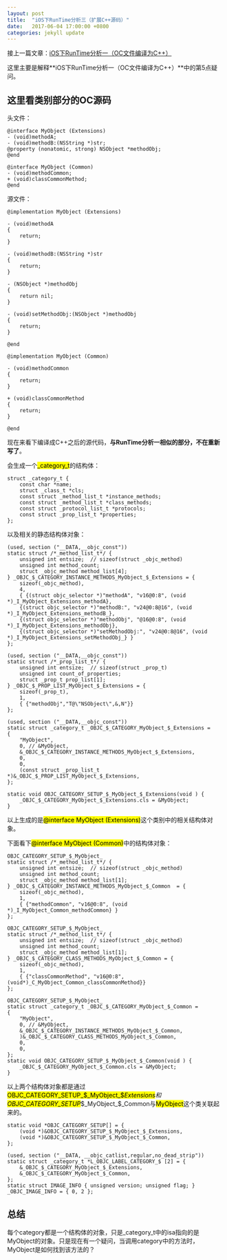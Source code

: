 ```yaml
---
layout: post
title:  "iOS下RunTime分析三（扩展C++源码）"
date:   2017-06-04 17:00:00 +0800
categories: jekyll update
---
```

接上一篇文章：[iOS下RunTime分析一（OC文件编译为C++）](http://war3tiger.github.io/jekyll/update/2017/06/01/RunTime-01.html)

这里主要是解释**iOS下RunTime分析一（OC文件编译为C++）**中的第5点疑问。

##  这里看类别部分的OC源码
头文件：

```
@interface MyObject (Extensions)
- (void)methodA;
- (void)methodB:(NSString *)str;
@property (nonatomic, strong) NSObject *methodObj;
@end

@interface MyObject (Common)
- (void)methodCommon;
+ (void)classCommonMethod;
@end
```
源文件：

```
@implementation MyObject (Extensions)

- (void)methodA
{
    return;
}

- (void)methodB:(NSString *)str
{
    return;
}

- (NSObject *)methodObj
{
    return nil;
}

- (void)setMethodObj:(NSObject *)methodObj
{
    return;
}

@end

@implementation MyObject (Common)

- (void)methodCommon
{
    return;
}

+ (void)classCommonMethod
{
    return;
}

@end

```
现在来看下编译成C++之后的源代码，**与RunTime分析一相似的部分，不在重新写了**。

会生成一个<mark>_category_t</mark>的结构体：

```
struct _category_t {
	const char *name;
	struct _class_t *cls;
	const struct _method_list_t *instance_methods;
	const struct _method_list_t *class_methods;
	const struct _protocol_list_t *protocols;
	const struct _prop_list_t *properties;
};
```

以及相关的静态结构体对象：

```
(used, section ("__DATA,__objc_const"))
static struct /*_method_list_t*/ {
	unsigned int entsize;  // sizeof(struct _objc_method)
	unsigned int method_count;
	struct _objc_method method_list[4];
} _OBJC_$_CATEGORY_INSTANCE_METHODS_MyObject_$_Extensions = {
	sizeof(_objc_method),
	4,
	{ {(struct objc_selector *)"methodA", "v16@0:8", (void *)_I_MyObject_Extensions_methodA},
	{(struct objc_selector *)"methodB:", "v24@0:8@16", (void *)_I_MyObject_Extensions_methodB_},
	{(struct objc_selector *)"methodObj", "@16@0:8", (void *)_I_MyObject_Extensions_methodObj},
	{(struct objc_selector *)"setMethodObj:", "v24@0:8@16", (void *)_I_MyObject_Extensions_setMethodObj_} }
};

(used, section ("__DATA,__objc_const"))
static struct /*_prop_list_t*/ {
	unsigned int entsize;  // sizeof(struct _prop_t)
	unsigned int count_of_properties;
	struct _prop_t prop_list[1];
} _OBJC_$_PROP_LIST_MyObject_$_Extensions = {
	sizeof(_prop_t),
	1,
	{ {"methodObj","T@\"NSObject\",&,N"}}
};

(used, section ("__DATA,__objc_const"))
static struct _category_t _OBJC_$_CATEGORY_MyObject_$_Extensions = 
{
	"MyObject",
	0, // &MyObject,
	&_OBJC_$_CATEGORY_INSTANCE_METHODS_MyObject_$_Extensions,
	0,
	0,
	(const struct _prop_list_t *)&_OBJC_$_PROP_LIST_MyObject_$_Extensions,
};

static void OBJC_CATEGORY_SETUP_$_MyObject_$_Extensions(void ) {
	_OBJC_$_CATEGORY_MyObject_$_Extensions.cls = &MyObject;
}
```

以上生成的是<mark>@interface MyObject (Extensions)</mark>这个类别中的相关结构体对象。

下面看下<mark>@interface MyObject (Common)</mark>中的结构体对象：

```
OBJC_CATEGORY_SETUP_$_MyObject_
static struct /*_method_list_t*/ {
	unsigned int entsize;  // sizeof(struct _objc_method)
	unsigned int method_count;
	struct _objc_method method_list[1];
} _OBJC_$_CATEGORY_INSTANCE_METHODS_MyObject_$_Common  = {
	sizeof(_objc_method),
	1,
	{ {"methodCommon", "v16@0:8", (void *)_I_MyObject_Common_methodCommon} }
};

OBJC_CATEGORY_SETUP_$_MyObject_
static struct /*_method_list_t*/ {
	unsigned int entsize;  // sizeof(struct _objc_method)
	unsigned int method_count;
	struct _objc_method method_list[1];
} _OBJC_$_CATEGORY_CLASS_METHODS_MyObject_$_Common = {
	sizeof(_objc_method),
	1,
	{ {"classCommonMethod", "v16@0:8", (void*)_C_MyObject_Common_classCommonMethod}}
};

OBJC_CATEGORY_SETUP_$_MyObject_
static struct _category_t _OBJC_$_CATEGORY_MyObject_$_Common = 
{
	"MyObject",
	0, // &MyObject,
	&_OBJC_$_CATEGORY_INSTANCE_METHODS_MyObject_$_Common,
	)&_OBJC_$_CATEGORY_CLASS_METHODS_MyObject_$_Common,
	0,
	0,
};
static void OBJC_CATEGORY_SETUP_$_MyObject_$_Common(void ) {
	_OBJC_$_CATEGORY_MyObject_$_Common.cls = &MyObject;
}
```

以上两个结构体对象都是通过<mark>OBJC_CATEGORY_SETUP_$_MyObject_$_Extensions</mark>和<mark>OBJC_CATEGORY_SETUP_$_MyObject_$_Common</mark>与<mark>MyObject</mark>这个类关联起来的。

```
static void *OBJC_CATEGORY_SETUP[] = {
	(void *)&OBJC_CATEGORY_SETUP_$_MyObject_$_Extensions,
	(void *)&OBJC_CATEGORY_SETUP_$_MyObject_$_Common,
};

(used, section ("__DATA, __objc_catlist,regular,no_dead_strip"))
static struct _category_t *L_OBJC_LABEL_CATEGORY_$ [2] = {
	&_OBJC_$_CATEGORY_MyObject_$_Extensions,
	&_OBJC_$_CATEGORY_MyObject_$_Common,
};
static struct IMAGE_INFO { unsigned version; unsigned flag; } _OBJC_IMAGE_INFO = { 0, 2 };
```

## 总结
每个category都是一个结构体的对象，只是_category_t中的isa指向的是MyObject的对象。只是现在有一个疑问，当调用category中的方法时，MyObject是如何找到该方法的？